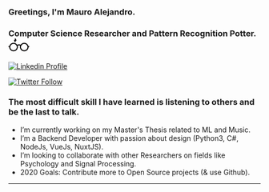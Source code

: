 ### Greetings, I'm Mauro Alejandro. 

### Computer Science Researcher and Pattern Recognition Potter. <img src="./svg/potterGlasses.svg" width="42">

[![Linkedin Profile](https://img.shields.io/static/v1?label=MyProfile&logo=Linkedin&message=Mauro%20JimenezM?color=1DA1F2?style=for-the-badge)]([linkedin])

[![Twitter Follow](https://img.shields.io/twitter/follow/MauroJimenezM?color=1DA1F2&logo=twitter&style=for-the-badge)](https://twitter.com/intent/follow?original_referer=https://github.com/MauroJimenezM&screen_name=MauroJimenezM)

### The most difficult skill I have learned is listening to others and be the last to talk.

- I’m currently working on my Master's Thesis related to ML and Music.
- I’m a Backend Developer with passion about design (Python3, C#, NodeJs, VueJs, NuxtJS).
- I’m looking to collaborate with other Researchers on fields like Psychology and Signal Processing.
- 2020 Goals: Contribute more to Open Source projects (& use Github).
---

[Medium]: https://medium.com/@JMmauro
[twitter]: https://twitter.com/MauroJimenezM
[linkedin]: https://www.linkedin.com/in/mauro-alejandro-jimenez-medina-b899b7167/
[Researchgate]: https://www.researchgate.net/profile/Mauro_Alejandro_Jimenez_Medina
[GoogleScholar]: https://scholar.google.es/citations?hl=es&user=4stR-zIAAAAJ